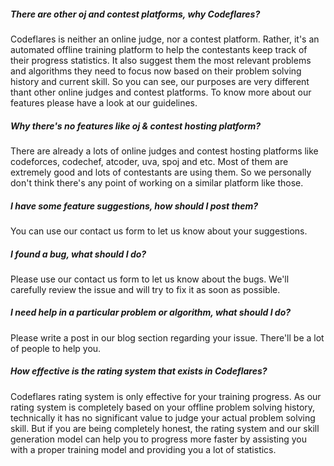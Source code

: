##### There are other oj and contest platforms, why Codeflares?
Codeflares is neither an online judge, nor a contest platform. Rather, it's an automated offline training
platform to help the contestants keep track of their progress statistics. It also suggest them the most relevant problems
and algorithms they need to focus now based on their problem solving history and current skill. So you can see, our purposes
are very different thant other online judges and contest platforms. To know more about our features please have a
look at our guidelines.

##### Why there's no features like oj & contest hosting platform?
There are already a lots of online judges and contest hosting platforms like codeforces, codechef, atcoder, uva, spoj and etc.
Most of them are extremely good and lots of contestants are using them.
So we personally don't think there's any point of working on a similar platform like those.

##### I have some feature suggestions, how should I post them?
You can use our contact us form to let us know about your suggestions.

##### I found a bug, what should I do?
Please use our contact us form to let us know about the bugs. We'll carefully review the issue and will try to
fix it as soon as possible.

##### I need help in a particular problem or algorithm, what should I do?
Please write a post in our blog section regarding your issue. There'll be a lot of people to help you.

##### How effective is the rating system that exists in Codeflares?
Codeflares rating system is only effective for your training progress. As our rating system is completely based on your
offline problem solving history, technically it has no significant value to judge your actual problem solving skill. But if
you are being completely honest, the rating system and our skill generation model can help you to progress more faster by
assisting you with a proper training model and providing you a lot of statistics.
